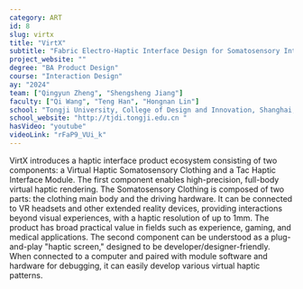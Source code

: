 ```yaml
---
category: ART
id: 8
slug: virtx
title: "VirtX"
subtitle: "Fabric Electro-Haptic Interface Design for Somatosensory Interaction"
project_website: ""
degree: "BA Product Design"
course: "Interaction Design"
ay: "2024"
team: ["Qingyun Zheng", "Shengsheng Jiang"]
faculty: ["Qi Wang", "Teng Han", "Hongnan Lin"]
school: "Tongji University, College of Design and Innovation, Shanghai, China"
school_website: "http://tjdi.tongji.edu.cn "
hasVideo: "youtube"
videoLink: "rFaP9_VUi_k"
---
```


VirtX introduces a haptic interface product ecosystem consisting of two components: a Virtual Haptic Somatosensory Clothing and a Tac Haptic Interface Module. The first component enables high-precision, full-body virtual haptic rendering. The Somatosensory Clothing is composed of two parts: the clothing main body and the driving hardware. It can be connected to VR headsets and other extended reality devices, providing interactions beyond visual experiences, with a haptic resolution of up to 1mm. The product has broad practical value in fields such as experience, gaming, and medical applications. The second component can be understood as a plug-and-play "haptic screen," designed to be developer/designer-friendly. When connected to a computer and paired with module software and hardware for debugging, it can easily develop various virtual haptic patterns.

